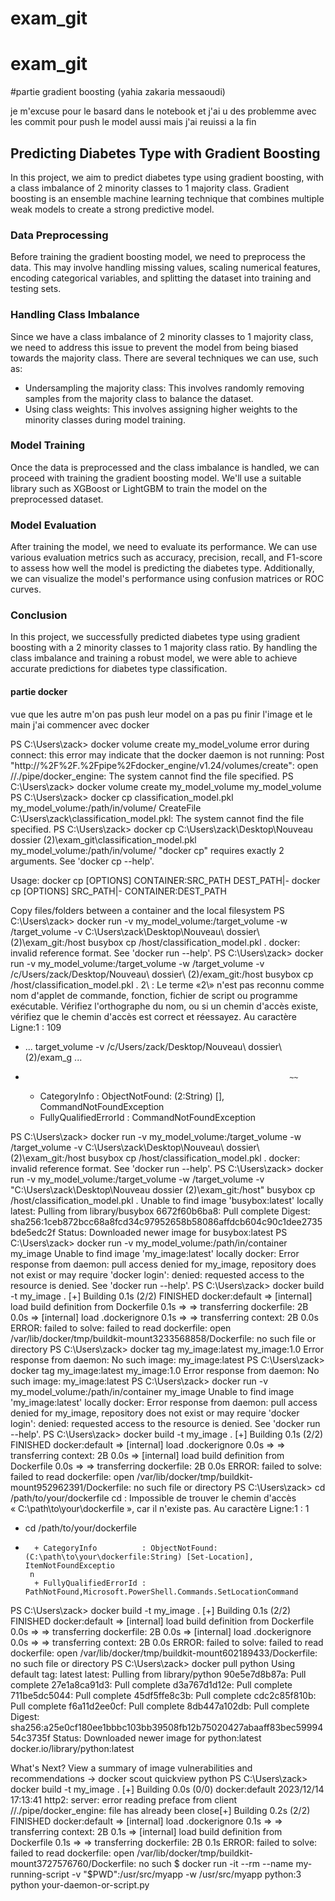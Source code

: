 # exam_git


# exam_git
 #partie gradient boosting (yahia zakaria messaoudi)

 je m'excuse pour le basard dans le notebook et j'ai u des problemme avec les commit pour push le model aussi mais j'ai reuissi a la fin 

 
## Predicting Diabetes Type with Gradient Boosting

In this project, we aim to predict diabetes type using gradient boosting, with a class imbalance of 2 minority classes to 1 majority class. Gradient boosting is an ensemble machine learning technique that combines multiple weak models to create a strong predictive model.

### Data Preprocessing

Before training the gradient boosting model, we need to preprocess the data. This may involve handling missing values, scaling numerical features, encoding categorical variables, and splitting the dataset into training and testing sets.

### Handling Class Imbalance

Since we have a class imbalance of 2 minority classes to 1 majority class, we need to address this issue to prevent the model from being biased towards the majority class. There are several techniques we can use, such as:

- Undersampling the majority class: This involves randomly removing samples from the majority class to balance the dataset.
- Using class weights: This involves assigning higher weights to the minority classes during model training.

### Model Training

Once the data is preprocessed and the class imbalance is handled, we can proceed with training the gradient boosting model. We'll use a suitable library such as XGBoost or LightGBM to train the model on the preprocessed dataset.

### Model Evaluation

After training the model, we need to evaluate its performance. We can use various evaluation metrics such as accuracy, precision, recall, and F1-score to assess how well the model is predicting the diabetes type. Additionally, we can visualize the model's performance using confusion matrices or ROC curves.

### Conclusion

In this project, we successfully predicted diabetes type using gradient boosting with a 2 minority classes to 1 majority class ratio. By handling the class imbalance and training a robust model, we were able to achieve accurate predictions for diabetes type classification.
#### partie docker 
vue que les autre m'on pas push leur model on a pas pu finir l'image et le main 
j'ai commencer avec docker 

PS C:\Users\zack> docker volume create my_model_volume
error during connect: this error may indicate that the docker daemon is not running: Post "http://%2F%2F.%2Fpipe%2Fdocker_engine/v1.24/volumes/create": open //./pipe/docker_engine: The system cannot find the file specified.
PS C:\Users\zack> docker volume create my_model_volume
my_model_volume
PS C:\Users\zack> docker cp classification_model.pkl my_model_volume:/path/in/volume/
CreateFile C:\Users\zack\classification_model.pkl: The system cannot find the file specified.
PS C:\Users\zack> docker cp C:\Users\zack\Desktop\Nouveau dossier (2)\exam_git\classification_model.pkl my_model_volume:/path/in/volume/
"docker cp" requires exactly 2 arguments.
See 'docker cp --help'.

Usage:  docker cp [OPTIONS] CONTAINER:SRC_PATH DEST_PATH|-
        docker cp [OPTIONS] SRC_PATH|- CONTAINER:DEST_PATH

Copy files/folders between a container and the local filesystem
PS C:\Users\zack> docker run -v my_model_volume:/target_volume -w /target_volume -v C:\Users\zack\Desktop\Nouveau\ dossier\ (2)\exam_git:/host busybox cp /host/classification_model.pkl .
docker: invalid reference format.
See 'docker run --help'.
PS C:\Users\zack> docker run -v my_model_volume:/target_volume -w /target_volume -v /c/Users/zack/Desktop/Nouveau\ dossier\ \(2\)/exam_git:/host busybox cp /host/classification_model.pkl .
2\ : Le terme «2\» n'est pas reconnu comme nom d'applet de commande, fonction, fichier de script ou programme
exécutable. Vérifiez l'orthographe du nom, ou si un chemin d'accès existe, vérifiez que le chemin d'accès est correct
et réessayez.
Au caractère Ligne:1 : 109
+ ... target_volume -v /c/Users/zack/Desktop/Nouveau\ dossier\ \(2\)/exam_g ...
+                                                                ~~
    + CategoryInfo          : ObjectNotFound: (2\:String) [], CommandNotFoundException
    + FullyQualifiedErrorId : CommandNotFoundException

PS C:\Users\zack> docker run -v my_model_volume:/target_volume -w /target_volume -v C:\Users\zack\Desktop\Nouveau\ dossier\ (2)\exam_git:/host busybox cp /host/classification_model.pkl .
docker: invalid reference format.
See 'docker run --help'.
PS C:\Users\zack> docker run -v my_model_volume:/target_volume -w /target_volume -v "C:\Users\zack\Desktop\Nouveau dossier (2)\exam_git:/host" busybox cp /host/classification_model.pkl .
Unable to find image 'busybox:latest' locally
latest: Pulling from library/busybox
6672f60b6ba8: Pull complete
Digest: sha256:1ceb872bcc68a8fcd34c97952658b58086affdcb604c90c1dee2735bde5edc2f
Status: Downloaded newer image for busybox:latest
PS C:\Users\zack> docker run -v my_model_volume:/path/in/container my_image
Unable to find image 'my_image:latest' locally
docker: Error response from daemon: pull access denied for my_image, repository does not exist or may require 'docker login': denied: requested access to the resource is denied.
See 'docker run --help'.
PS C:\Users\zack> docker build -t my_image .
[+] Building 0.1s (2/2) FINISHED                                                                         docker:default
 => [internal] load build definition from Dockerfile                                                               0.1s
 => => transferring dockerfile: 2B                                                                                 0.0s
 => [internal] load .dockerignore                                                                                  0.1s
 => => transferring context: 2B                                                                                    0.0s
ERROR: failed to solve: failed to read dockerfile: open /var/lib/docker/tmp/buildkit-mount3233568858/Dockerfile: no such file or directory
PS C:\Users\zack> docker tag my_image:latest my_image:1.0
Error response from daemon: No such image: my_image:latest
PS C:\Users\zack> docker tag my_image:latest my_image:1.0
Error response from daemon: No such image: my_image:latest
PS C:\Users\zack> docker run -v my_model_volume:/path/in/container my_image
Unable to find image 'my_image:latest' locally
docker: Error response from daemon: pull access denied for my_image, repository does not exist or may require 'docker login': denied: requested access to the resource is denied.
See 'docker run --help'.
PS C:\Users\zack> docker build -t my_image .
[+] Building 0.1s (2/2) FINISHED                                                                         docker:default
 => [internal] load .dockerignore                                                                                  0.0s
 => => transferring context: 2B                                                                                    0.0s
 => [internal] load build definition from Dockerfile                                                               0.0s
 => => transferring dockerfile: 2B                                                                                 0.0s
ERROR: failed to solve: failed to read dockerfile: open /var/lib/docker/tmp/buildkit-mount952962391/Dockerfile: no such file or directory
PS C:\Users\zack> cd /path/to/your/dockerfile
cd : Impossible de trouver le chemin d'accès « C:\path\to\your\dockerfile », car il n'existe pas.
Au caractère Ligne:1 : 1
+ cd /path/to/your/dockerfile
+ ~~~~~~~~~~~~~~~~~~~~~~~~~~~
    + CategoryInfo          : ObjectNotFound: (C:\path\to\your\dockerfile:String) [Set-Location], ItemNotFoundExceptio
   n
    + FullyQualifiedErrorId : PathNotFound,Microsoft.PowerShell.Commands.SetLocationCommand

PS C:\Users\zack> docker build -t my_image .
[+] Building 0.1s (2/2) FINISHED                                                                         docker:default
 => [internal] load build definition from Dockerfile                                                               0.0s
 => => transferring dockerfile: 2B                                                                                 0.0s
 => [internal] load .dockerignore                                                                                  0.0s
 => => transferring context: 2B                                                                                    0.0s
ERROR: failed to solve: failed to read dockerfile: open /var/lib/docker/tmp/buildkit-mount602189433/Dockerfile: no such file or directory
PS C:\Users\zack> docker pull python
Using default tag: latest
latest: Pulling from library/python
90e5e7d8b87a: Pull complete
27e1a8ca91d3: Pull complete
d3a767d1d12e: Pull complete
711be5dc5044: Pull complete
45df5ffe8c3b: Pull complete
cdc2c85f810b: Pull complete
f6a11d2ee0cf: Pull complete
8db447a102db: Pull complete
Digest: sha256:a25e0cf180ee1bbbc103bb39508fb12b75020427abaaff83bec5999454c3735f
Status: Downloaded newer image for python:latest
docker.io/library/python:latest

What's Next?
  View a summary of image vulnerabilities and recommendations → docker scout quickview python
PS C:\Users\zack> docker build -t my_image .
[+] Building 0.0s (0/0)                                                                                  docker:default
2023/12/14 17:13:41 http2: server: error reading preface from client //./pipe/docker_engine: file has already been close[+] Building 0.2s (2/2) FINISHED                                                                         docker:default
 => [internal] load .dockerignore                                                                                  0.1s
 => => transferring context: 2B                                                                                    0.1s
 => [internal] load build definition from Dockerfile                                                               0.1s
 => => transferring dockerfile: 2B                                                                                 0.1s
ERROR: failed to solve: failed to read dockerfile: open /var/lib/docker/tmp/buildkit-mount3727576760/Dockerfile: no such
$ docker run -it --rm --name my-running-script -v "$PWD":/usr/src/myapp -w /usr/src/myapp python:3 python your-daemon-or-script.py

